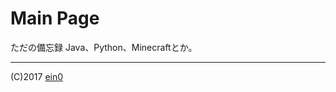 # Main Page

ただの備忘録
Java、Python、Minecraftとか。

<script src="https://embed.small.chat/T8KJR22ESG8JNW00E6.js" async></script>

---
(C)2017 [ein0](https://twitter.com/_ein0)
